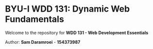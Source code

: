 # BYU-I WDD 131: Dynamic Web Fundamentals

Welcome to the repository for **WDD 131 - Web Development Essentials**

Author: **Sam Daramroei** - **154373987**
